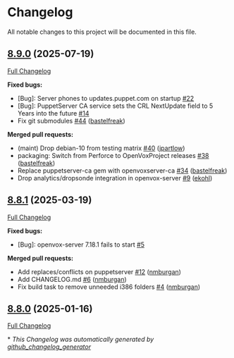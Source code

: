 # Changelog

All notable changes to this project will be documented in this file.

## [8.9.0](https://github.com/openvoxproject/openvox-server/tree/8.9.0) (2025-07-19)

[Full Changelog](https://github.com/openvoxproject/openvox-server/compare/8.8.1...8.9.0)

**Fixed bugs:**

- \[Bug\]: Server phones to updates.puppet.com on startup [\#22](https://github.com/OpenVoxProject/openvox-server/issues/22)
- \[Bug\]: PuppetServer CA service sets the CRL NextUpdate field to 5 Years into the future [\#14](https://github.com/OpenVoxProject/openvox-server/issues/14)
- Fix git submodules [\#44](https://github.com/OpenVoxProject/openvox-server/pull/44) ([bastelfreak](https://github.com/bastelfreak))

**Merged pull requests:**

- \(maint\) Drop debian-10 from testing matrix [\#40](https://github.com/OpenVoxProject/openvox-server/pull/40) ([jpartlow](https://github.com/jpartlow))
- packaging: Switch from Perforce to OpenVoxProject releases [\#38](https://github.com/OpenVoxProject/openvox-server/pull/38) ([bastelfreak](https://github.com/bastelfreak))
- Replace puppetserver-ca gem with openvoxserver-ca [\#34](https://github.com/OpenVoxProject/openvox-server/pull/34) ([bastelfreak](https://github.com/bastelfreak))
- Drop analytics/dropsonde integration in openvox-server [\#9](https://github.com/OpenVoxProject/openvox-server/pull/9) ([ekohl](https://github.com/ekohl))

## [8.8.1](https://github.com/openvoxproject/openvox-server/tree/8.8.1) (2025-03-19)

[Full Changelog](https://github.com/openvoxproject/openvox-server/compare/8.8.0...8.8.1)

**Fixed bugs:**

- \[Bug\]: openvox-server 7.18.1 fails to start [\#5](https://github.com/OpenVoxProject/openvox-server/issues/5)

**Merged pull requests:**

- Add replaces/conflicts on puppetserver [\#12](https://github.com/OpenVoxProject/openvox-server/pull/12) ([nmburgan](https://github.com/nmburgan))
- Add CHANGELOG.md [\#6](https://github.com/OpenVoxProject/openvox-server/pull/6) ([nmburgan](https://github.com/nmburgan))
- Fix build task to remove unneeded i386 folders [\#4](https://github.com/OpenVoxProject/openvox-server/pull/4) ([nmburgan](https://github.com/nmburgan))

## [8.8.0](https://github.com/openvoxproject/openvox-server/tree/8.8.0) (2025-01-16)

[Full Changelog](https://github.com/openvoxproject/openvox-server/compare/8.7.0...8.8.0)



\* *This Changelog was automatically generated by [github_changelog_generator](https://github.com/github-changelog-generator/github-changelog-generator)*
